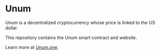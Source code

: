 # Unum
Unum is a decentralized cryptocurrency whose price is linked to the US dollar.

This repository contains the Unum smart contract and website. 

Learn more at [Unum.one](https://unum.one).
